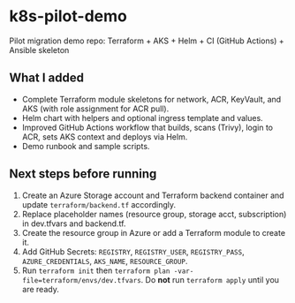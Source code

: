 # k8s-pilot-demo
Pilot migration demo repo: Terraform + AKS + Helm + CI (GitHub Actions) + Ansible skeleton

## What I added
- Complete Terraform module skeletons for network, ACR, KeyVault, and AKS (with role assignment for ACR pull).
- Helm chart with helpers and optional ingress template and values.
- Improved GitHub Actions workflow that builds, scans (Trivy), login to ACR, sets AKS context and deploys via Helm.
- Demo runbook and sample scripts.

## Next steps before running
1. Create an Azure Storage account and Terraform backend container and update `terraform/backend.tf` accordingly.
2. Replace placeholder names (resource group, storage acct, subscription) in dev.tfvars and backend.tf.
3. Create the resource group in Azure or add a Terraform module to create it.
4. Add GitHub Secrets: `REGISTRY`, `REGISTRY_USER`, `REGISTRY_PASS`, `AZURE_CREDENTIALS`, `AKS_NAME`, `RESOURCE_GROUP`.
5. Run `terraform init` then `terraform plan -var-file=terraform/envs/dev.tfvars`. Do **not** run `terraform apply` until you are ready.
